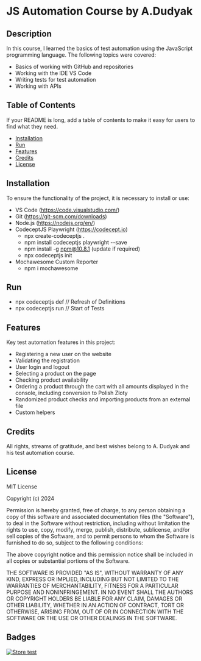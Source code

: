 # JS Automation Course by A.Dudyak

## Description

In this course, I learned the basics of test automation using the JavaScript programming language. The following topics were covered:

- Basics of working with GitHub and repositories
- Working with the IDE VS Code
- Writing tests for test automation
- Working with APIs

## Table of Contents

If your README is long, add a table of contents to make it easy for users to find what they need.

- [Installation](#installation)
- [Run](#run)
- [Features](#features)
- [Credits](#credits)
- [License](#license)

## Installation

To ensure the functionality of the project, it is necessary to install or use:

- VS Code (https://code.visualstudio.com/)
- Git (https://git-scm.com/downloads)
- Node.js (https://nodejs.org/en/)
- CodeceptJS Playwright (https://codecept.io)
    - npx create-codeceptjs .
    - npm install codeceptjs playwright --save
    - npm install -g npm@10.8.1 (update if required)
    - npx codeceptjs init
- Mochawesome Custom Reporter
    - npm i mochawesome

## Run

- npx codeceptjs def // Refresh of Definitions
- npx codeceptjs run // Start of Tests


## Features

Key test automation features in this project:

- Registering a new user on the website
- Validating the registration
- User login and logout
- Selecting a product on the page
- Checking product availability
- Ordering a product through the cart with all amounts displayed in the console, including conversion to Polish Zloty
- Randomized product checks and importing products from an external file
- Custom helpers

## Credits

All rights, streams of gratitude, and best wishes belong to A. Dudyak and his test automation course.

## License

MIT License

Copyright (c) 2024

Permission is hereby granted, free of charge, to any person obtaining a copy
of this software and associated documentation files (the "Software"), to deal
in the Software without restriction, including without limitation the rights
to use, copy, modify, merge, publish, distribute, sublicense, and/or sell
copies of the Software, and to permit persons to whom the Software is
furnished to do so, subject to the following conditions:

The above copyright notice and this permission notice shall be included in all
copies or substantial portions of the Software.

THE SOFTWARE IS PROVIDED "AS IS", WITHOUT WARRANTY OF ANY KIND, EXPRESS OR
IMPLIED, INCLUDING BUT NOT LIMITED TO THE WARRANTIES OF MERCHANTABILITY,
FITNESS FOR A PARTICULAR PURPOSE AND NONINFRINGEMENT. IN NO EVENT SHALL THE
AUTHORS OR COPYRIGHT HOLDERS BE LIABLE FOR ANY CLAIM, DAMAGES OR OTHER
LIABILITY, WHETHER IN AN ACTION OF CONTRACT, TORT OR OTHERWISE, ARISING FROM,
OUT OF OR IN CONNECTION WITH THE SOFTWARE OR THE USE OR OTHER DEALINGS IN THE
SOFTWARE.

## Badges

[![Store test](https://github.com/Dimansh-JK/js-AVK/actions/workflows/manual_run_main.yml/badge.svg)](https://github.com/Dimansh-JK/js-AVK/actions/workflows/manual_run_main.yml)



